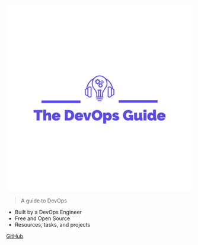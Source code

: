 <!-- _coverpage.md -->

![logo](logos/TheDevOpsGuide-logos_transparent_600.png)

> A guide to DevOps

- Built by a DevOps Engineer
- Free and Open Source
- Resources, tasks, and projects

[GitHub](https://github.com/rishabkumar7/the-devops-guide/)
